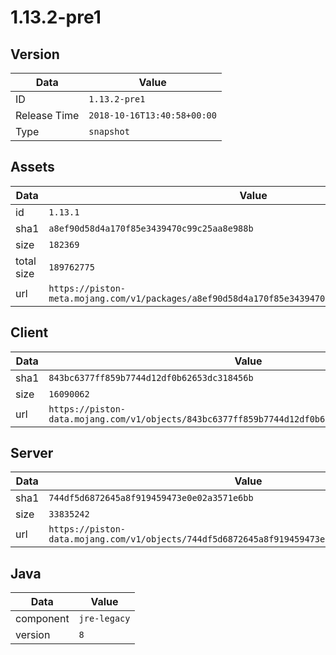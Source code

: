 # 1.13.2-pre1

## Version

|**Data**        | **Value**                 |
|----------------|-------------------------|
| ID   | ```1.13.2-pre1```   |
| Release Time   | ```2018-10-16T13:40:58+00:00```   |
| Type   | ```snapshot```   |

## Assets

|**Data**        | **Value**                 |
|----------------|-------------------------|
| id   | ```1.13.1```   |
| sha1   | ```a8ef90d58d4a170f85e3439470c99c25aa8e988b```   |
| size   | ```182369```   |
| total size  | ```189762775```  |
| url       | ```https://piston-meta.mojang.com/v1/packages/a8ef90d58d4a170f85e3439470c99c25aa8e988b/1.13.1.json``` |

## Client

|**Data**        | **Value**                 |
|----------------|-------------------------|
| sha1   | ```843bc6377ff859b7744d12df0b62653dc318456b```   |
| size   | ```16090062```   |
| url       | ```https://piston-data.mojang.com/v1/objects/843bc6377ff859b7744d12df0b62653dc318456b/client.jar``` |

## Server

|**Data**        | **Value**                 |
|----------------|-------------------------|
| sha1   | ```744df5d6872645a8f919459473e0e02a3571e6bb```   |
| size   | ```33835242```   |
| url       | ```https://piston-data.mojang.com/v1/objects/744df5d6872645a8f919459473e0e02a3571e6bb/server.jar``` |

## Java

|**Data**        | **Value**                 |
|----------------|-------------------------|
| component   | ```jre-legacy```   |
| version   | ```8```   |